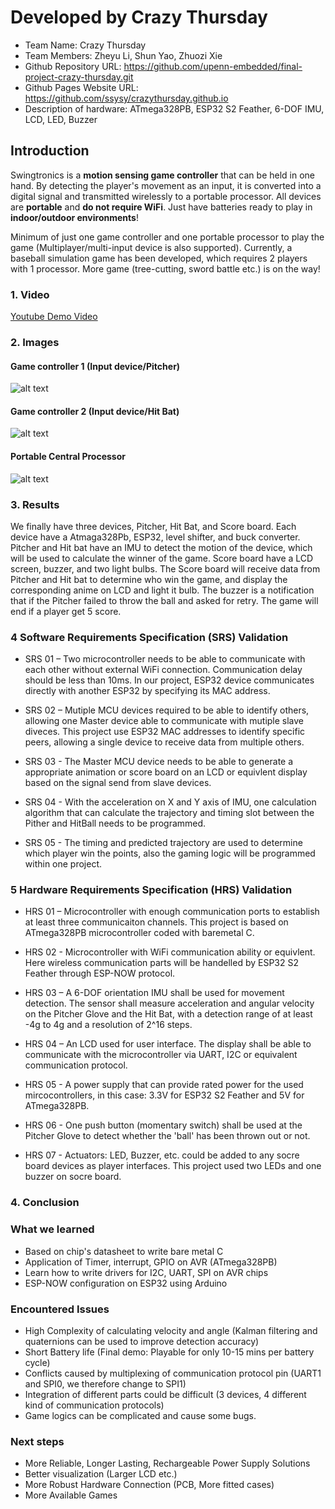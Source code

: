 # Developed by Crazy Thursday

- Team Name: Crazy Thursday
- Team Members: Zheyu Li, Shun Yao, Zhuozi Xie
- Github Repository URL: https://github.com/upenn-embedded/final-project-crazy-thursday.git
- Github Pages Website URL: https://github.com/ssysy/crazythursday.github.io
- Description of hardware: ATmega328PB, ESP32 S2 Feather, 6-DOF IMU, LCD, LED, Buzzer

## Introduction

Swingtronics is a **motion sensing game controller** that can be held in one hand. By detecting the player's movement as an input, it is converted into a digital signal and transmitted wirelessly to a portable processor. All devices are **portable** and **do not require WiFi**. Just have batteries ready to play in **indoor/outdoor environments**!

Minimum of just one game controller and one portable processor to play the game (Multiplayer/multi-input device is also supported). Currently, a baseball simulation game has been developed, which requires 2 players with 1 processor. More game (tree-cutting, sword battle etc.) is on the way!

### 1. Video

[Youtube Demo Video](https://www.youtube.com/watch?v=_IhdffkUVsc)

### 2. Images

#### Game controller 1 (Input device/Pitcher)

![alt text](images/Pitcher_case.jpg)

#### Game controller 2 (Input device/Hit Bat)

![alt text](images/HitBat_case.jpg)

#### Portable Central Processor

![alt text](images/Processor.jpg)

### 3. Results

We finally have three devices, Pitcher, Hit Bat, and Score board. Each device have a Atmaga328Pb, ESP32, level shifter, and buck converter. Pitcher and Hit bat have an IMU to detect the motion of the device, which will be used to calculate the winner of the game. Score board have a LCD screen, buzzer, and two light bulbs. The Score board will receive data from Pitcher and Hit bat to determine who win the game, and display the corresponding anime on LCD and light it bulb. The buzzer is a notification that if the Pitcher failed to throw the ball and asked for retry. The game will end if a player get 5 score.

### 4 Software Requirements Specification (SRS) Validation

- SRS 01 – Two microcontroller needs to be able to communicate with each other without external WiFi connection. Communication delay should be less than 10ms. In our project, ESP32 device communicates directly with another ESP32 by specifying its MAC address.

- SRS 02 – Mutiple MCU devices required to be able to identify others, allowing one Master device able to communicate with mutiple slave diveces. This project use ESP32 MAC addresses to identify specific peers, allowing a single device to receive data from multiple others.

- SRS 03 - The Master MCU device needs to be able to generate a appropriate animation or score board on an LCD or equivlent display based on the signal send from slave devices.

- SRS 04 - With the acceleration on X and Y axis of IMU, one calculation algorithm that can calculate the trajectory and timing slot between the Pither and HitBall needs to be programmed.

- SRS 05 - The timing and predicted trajectory are used to determine which player win the points, also the gaming logic will be programmed within one project.

### 5 Hardware Requirements Specification (HRS) Validation

- HRS 01 – Microcontroller with enough communication ports to establish at least three communicaiton channels. This project is based on ATmega328PB microcontroller coded with baremetal C.

- HRS 02 - Microcontroller with WiFi communication ability or equivlent. Here wireless communication parts will be handelled by ESP32 S2 Feather through ESP-NOW protocol.

- HRS 03 – A 6-DOF orientation IMU shall be used for movement detection. The sensor shall measure acceleration and angular velocity on the Pitcher Glove and the Hit Bat, with a detection range of at least -4g to 4g and a resolution of 2^16 steps.

- HRS 04 – An LCD used for user interface. The display shall be able to communicate with the microcontroller via UART, I2C or equivalent communication protocol.

- HRS 05 - A power supply that can provide rated power for the used mircocontrollers, in this case: 3.3V for ESP32 S2 Feather and 5V for ATmega328PB.

- HRS 06 - One push button (momentary switch) shall be used at the Pitcher Glove to detect whether the 'ball' has been thrown out or not.

- HRS 07 - Actuators: LED, Buzzer, etc. could be added to any socre board devices as player interfaces. This project used two LEDs and one buzzer on socre board.

### 4. Conclusion

### What we learned

- Based on chip's datasheet to write bare metal C
- Application of Timer, interrupt, GPIO on AVR (ATmega328PB)
- Learn how to write drivers for I2C, UART, SPI on AVR chips
- ESP-NOW configuration on ESP32 using Arduino

### Encountered Issues
- High Complexity of calculating velocity and angle (Kalman filtering and quaternions can be used to improve detection accuracy)
- Short Battery life (Final demo: Playable for only 10-15 mins per battery cycle)
- Conflicts caused by multiplexing of communication protocol pin (UART1 and SPI0, we therefore change to SPI1)
- Integration of different parts could be difficult (3 devices, 4 different kind of communication protocols)
- Game logics can be complicated and cause some bugs.

### Next steps

- More Reliable, Longer Lasting, Rechargeable Power Supply Solutions
- Better visualization (Larger LCD etc.)
- More Robust Hardware Connection (PCB, More fitted cases)
- More Available Games 
